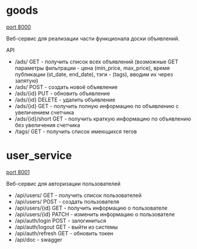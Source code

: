 # goods

<u>port 8000</u>

Веб-сервис для реализации части функционала доски объявлений.

API
- /ads/ GET - получить список всех объявлений (возможные GET параметры фильтрации - цена (min_price, max_price), время публикации (st_date, end_date), тэги - (tags), вводим их через запятую)
- /ads/ POST - создать новоё объявление
- /ads/{id} PUT - обновить объявление
- /ads/{id} DELETE - удалить объявление
- /ads/{id} GET - получить полную информацию по объявлению с увеличением счетчика
- /ads/{id}/short GET - получить краткую информацию по объявлению без увеличения счетчика
- /tags/ GET - получить список имеющихся тегов

# user_service

<u>port 8001</u>

Веб-сервис для авторизации пользователей
- /api/users/ GET - получить список пользователей
- /api/users/ POST - cоздать пользователя
- /api/users/{id} GET - получить информацию о пользователе
- /api/users/{id} PATCH - изменить информацию о пользователе
- /api/auth/login POST - залогиниться
- /api/auth/logout GET - выйти из системы
- /api/auth/refresh GET - обновить токен
- /api/doc - swagger